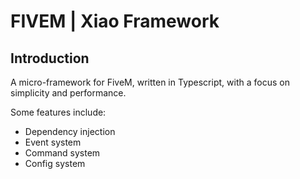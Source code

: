 # FIVEM | Xiao Framework

## Introduction
A micro-framework for FiveM, written in Typescript, with a focus on simplicity and performance.

Some features include:
- Dependency injection
- Event system
- Command system
- Config system